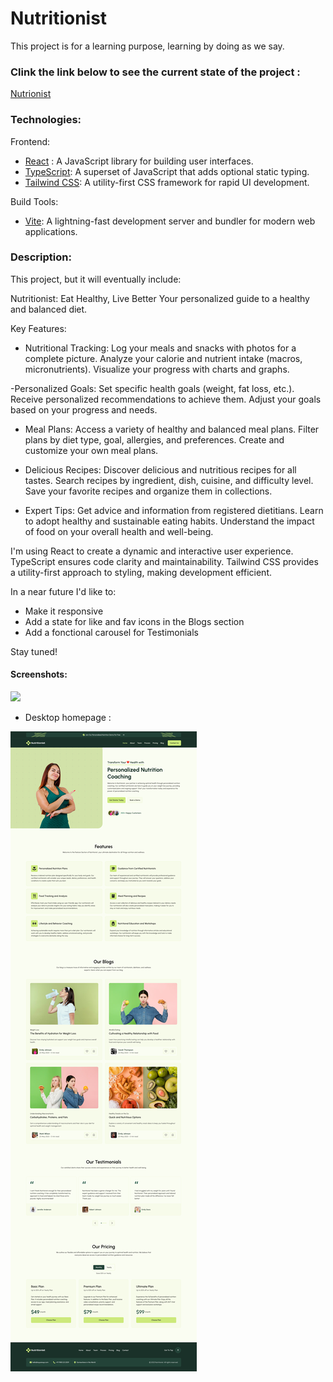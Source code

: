 # Nutritionist
This project is for a learning purpose, learning by doing as we say.

### Clink the link below to see the current state of the project :

 [Nutrionist](https://nutritionist-one.vercel.app/)

### Technologies:

Frontend:
- [React](https://reactjs.org/) : A JavaScript library for building user interfaces.
- [TypeScript](https://www.typescriptlang.org/): A superset of JavaScript that adds optional static typing.
- [Tailwind CSS](https://tailwindcss.com/): A utility-first CSS framework for rapid UI development.

Build Tools:

- [Vite](https://vitejs.dev/): A lightning-fast development server and bundler for modern web applications.

### Description:

This project, but it will eventually include:

Nutritionist: Eat Healthy, Live Better
Your personalized guide to a healthy and balanced diet.

Key Features:

- Nutritional Tracking:
Log your meals and snacks with photos for a complete picture.
Analyze your calorie and nutrient intake (macros, micronutrients).
Visualize your progress with charts and graphs.

-Personalized Goals:
Set specific health goals (weight, fat loss, etc.).
Receive personalized recommendations to achieve them.
Adjust your goals based on your progress and needs.

- Meal Plans:
Access a variety of healthy and balanced meal plans.
Filter plans by diet type, goal, allergies, and preferences.
Create and customize your own meal plans.

- Delicious Recipes:
Discover delicious and nutritious recipes for all tastes.
Search recipes by ingredient, dish, cuisine, and difficulty level.
Save your favorite recipes and organize them in collections.

- Expert Tips:
Get advice and information from registered dietitians.
Learn to adopt healthy and sustainable eating habits.
Understand the impact of food on your overall health and well-being.


I'm using React to create a dynamic and interactive user experience.
TypeScript ensures code clarity and maintainability.
Tailwind CSS provides a utility-first approach to styling, making development efficient.

In a near future I'd like to:

- Make it responsive
- Add a state for like and fav icons in the Blogs section
- Add a fonctional carousel for Testimonials


Stay tuned!


#### Screenshots:

![](./src/assets/projects/screenshots/Sola/portfolio_landing.gif)
- Desktop homepage :

![](./src/assets/screenshots/Home%20Page%20-%20Desktop.jpg)

